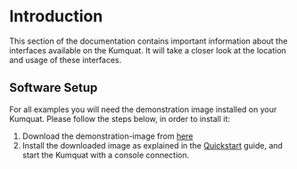 # Introduction

This section of the documentation contains important information about the interfaces available on the Kumquat. It will take a closer look at the location and usage of these interfaces.

## Software Setup

For all examples you will need the demonstration image installed on your Kumquat. Please follow the steps below, in order to install it:

1. Download the demonstration-image from [here](https://)
2. Install the downloaded image as explained in the [Quickstart](quickstart) guide, and start the Kumquat with a console connection.

